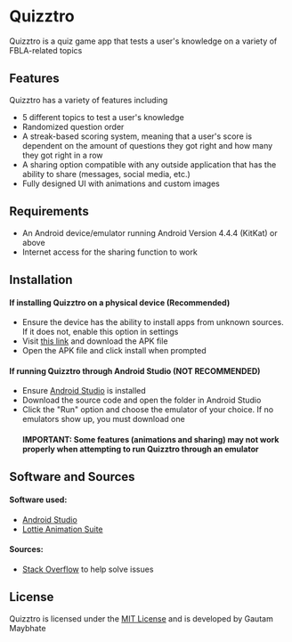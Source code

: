 # Quizztro
Quizztro is a quiz game app that tests a user's knowledge on a variety of FBLA-related topics

## Features
Quizztro has a variety of features including

- 5 different topics to test a user's knowledge
- Randomized question order
- A streak-based scoring system, meaning that a user's score is dependent on the amount of questions they got right and how many they got right in a row
- A sharing option compatible with any outside application that has the ability to share (messages, social media, etc.)
- Fully designed UI with animations and custom images

## Requirements 
- An Android device/emulator running Android Version 4.4.4 (KitKat) or above
- Internet access for the sharing function to work

## Installation
#### If installing Quizztro on a physical device (Recommended)
- Ensure the device has the ability to install apps from unknown sources. If it does not, enable this option in settings
- Visit [this link](https://drive.google.com/file/d/1MYMsbztBeNzDCQnbvMu-AfiUXSN0otCV/view?usp=sharing) and download the APK file
- Open the APK file and click install when prompted
#### If running Quizztro through Android Studio (NOT RECOMMENDED)
- Ensure [Android Studio](https://developer.android.com/studio/) is installed
- Download the source code and open the folder in Android Studio
- Click the "Run" option and choose the emulator of your choice. If no emulators show up, you must download one
  #### IMPORTANT: Some features (animations and sharing) may not work properly when attempting to run Quizztro through an emulator
## Software and Sources
#### Software used:
- [Android Studio](https://developer.android.com/studio/)
- [Lottie Animation Suite](https://airbnb.design/lottie/)
#### Sources: 
 - [Stack Overflow](https://stackoverflow.com/) to help solve issues
## License
Quizztro is licensed under the [MIT License](https://opensource.org/licenses/MIT) and is developed by Gautam Maybhate
